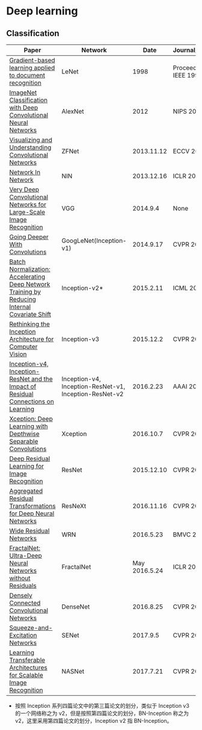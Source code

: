 # Deep learning

## Classification

| Paper | Network | Date | Journal/Conference |
| ------ | ------ | ------ | ------ |
| [Gradient-based learning applied to document recognition](https://ieeexplore.ieee.org/document/726791) | LeNet | 1998 | Proceedings of the IEEE 1998 |
| [ImageNet Classification with Deep Convolutional Neural Networks](https://papers.nips.cc/paper/4824-imagenet-classification-with-deep-convolutional-neural-networks) | AlexNet | 2012 | NIPS 2012 |
| [Visualizing and Understanding Convolutional Networks](https://arxiv.org/abs/1311.2901) | ZFNet | 2013.11.12 | ECCV 2014 |
| [Network In Network](https://arxiv.org/abs/1312.4400) | NIN | 2013.12.16 | ICLR 2014 |
| [Very Deep Convolutional Networks for Large-Scale Image Recognition](https://arxiv.org/abs/1409.1556) | VGG | 2014.9.4 | None |
| [Going Deeper With Convolutions](https://arxiv.org/abs/1409.4842) | GoogLeNet(Inception-v1) | 2014.9.17 | CVPR 2015 |
| [Batch Normalization: Accelerating Deep Network Training by Reducing Internal Covariate Shift](https://arxiv.org/abs/1502.03167) | Inception-v2* | 2015.2.11 | ICML 2015 |
| [Rethinking the Inception Architecture for Computer Vision](https://arxiv.org/abs/1512.00567) | Inception-v3 | 2015.12.2 | CVPR 2016 |
| [Inception-v4, Inception-ResNet and the Impact of Residual Connections on Learning](https://arxiv.org/abs/1602.07261) | Inception-v4, Inception-ResNet-v1,  Inception-ResNet-v2 | 2016.2.23 | AAAI 2016 |
| [Xception: Deep Learning with Depthwise Separable Convolutions](https://arxiv.org/abs/1610.02357) | Xception | 2016.10.7 | CVPR 2017 |
| [Deep Residual Learning for Image Recognition](https://arxiv.org/abs/1512.03385) | ResNet | 2015.12.10 | CVPR 2016 |
| [Aggregated Residual Transformations for Deep Neural Networks](https://arxiv.org/abs/1611.05431) | ResNeXt | 2016.11.16 | CVPR 2017 |
| [Wide Residual Networks](https://arxiv.org/abs/1605.07146) | WRN | 2016.5.23 | BMVC 2016 |
| [FractalNet: Ultra-Deep Neural Networks without Residuals](https://arxiv.org/abs/1605.07648) | FractalNet | May 2016.5.24 | ICLR 2017 |
| [Densely Connected Convolutional Networks](https://arxiv.org/abs/1608.06993) | DenseNet | 2016.8.25 | CVPR 2017 |
| [Squeeze-and-Excitation Networks](https://arxiv.org/abs/1709.01507) | SENet | 2017.9.5 | CVPR 2018 | https://github.com/hujie-frank/SENet |
| [Learning Transferable Architectures for Scalable Image Recognition](https://arxiv.org/abs/1707.07012) | NASNet | 2017.7.21 | CVPR 2018 |

* 按照 Inception 系列四篇论文中的第三篇论文的划分，类似于 Inception v3 的一个网络称之为 v2，但是按照第四篇论文的划分，BN-Inception 称之为v2，这里采用第四篇论文的划分，Inception v2 指 BN-Inception。
